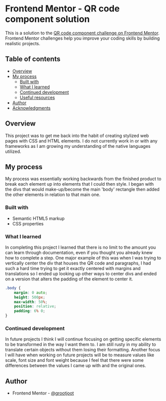 # Frontend Mentor - QR code component solution

This is a solution to the [QR code component challenge on Frontend Mentor](https://www.frontendmentor.io/challenges/qr-code-component-iux_sIO_H). Frontend Mentor challenges help you improve your coding skills by building realistic projects.

## Table of contents

- [Overview](#overview)
- [My process](#my-process)
  - [Built with](#built-with)
  - [What I learned](#what-i-learned)
  - [Continued development](#continued-development)
  - [Useful resources](#useful-resources)
- [Author](#author)
- [Acknowledgments](#acknowledgments)


## Overview

This project was to get me back into the habit of creating stylized web pages with CSS and HTML elements. I do not currently work in or with any frameworks as I am growing my understanding of the native languages utilized.

## My process

My process was essentially working backwards from the finished product to break each element up into elements that I could then style. I began with the divs that would make-up/become the main 'body' rectangle then added the other elements in relation to that main one.

### Built with

- Semantic HTML5 markup
- CSS properties

### What I learned

In completing this project I learned that there is no limit to the amount you can learn through documentation, even if you thought you already knew how to complete a step. One major example of this was when I was trying to vertically center the div that houses the QR code and paragraphs, I had such a hard time trying to get it exactly centered with margins and translations so I ended up looking up other ways to center divs and ended on a version that alters the padding of the element to center it.

```css
.body {
    margin: 0 auto;
    height: 500px;
    max-width: 50%;
    position: relative;
    padding: 6% 0;
}
```


### Continued development

In future projects I think I will continue focusing on getting specific elements to be transformed in the way I want them to. I am still rusty in my ability to translate certain objects without them losing their formatting. Another focus I will have when working on future projects will be to measure values like scale, font size and font weight because I feel that there were some differences between the values I came up with and the original ones.


## Author

- Frontend Mentor - [@grootjoot](https://www.frontendmentor.io/profile/grootjoot)
